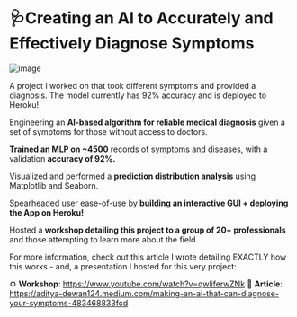 # 🩺Creating an AI to Accurately and Effectively Diagnose Symptoms

![image](https://user-images.githubusercontent.com/65571552/153685011-5d100e3f-7f67-49e6-a7b0-1c2f67e8ce41.png)

A project I worked on that took different symptoms and provided a diagnosis. The model currently has 92% accuracy and is deployed to Heroku!

Engineering an **AI-based algorithm for reliable medical diagnosis** given a set of symptoms for those without access to doctors.

**Trained an MLP on ~4500** records of symptoms and diseases, with a validation **accuracy of 92%.**

Visualized and performed a **prediction distribution analysis** using Matplotlib and Seaborn.

Spearheaded user ease-of-use by **building an interactive GUI + deploying the App on Heroku!**

Hosted a **workshop detailing this project to a group of 20+ professionals** and those attempting to learn more about the field.

For more information, check out this article I wrote detailing EXACTLY how this works - and, a presentation I hosted for this very project:

⚙️ **Workshop**: https://www.youtube.com/watch?v=qwliferwZNk
📝 **Article**: https://aditya-dewan124.medium.com/making-an-ai-that-can-diagnose-your-symptoms-483468833fcd
